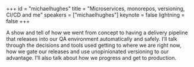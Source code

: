 ﻿+++
id = "michaelhughes"
title = "Microservices, monorepos, versioning, CI/CD and me"
speakers = ["michaelhughes"]
keynote = false
lightning = false
+++

A show and tell of how we went from concept to having a delivery pipeline that releases into our QA environment automatically and safely. I’ll talk through the decisions and tools used getting to where we are right now, how we gate our releases and use unopinionated versioning to our advantage. I’ll also talk about how we progress and get to production.